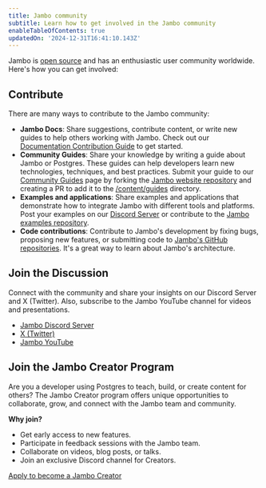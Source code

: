 ```yaml
---
title: Jambo community
subtitle: Learn how to get involved in the Jambo community
enableTableOfContents: true
updatedOn: '2024-12-31T16:41:10.143Z'
---
```


Jambo is [open source](/docs/get-started-with-neon/why-neon#neon-is-open-source) and has an enthusiastic user community worldwide. Here's how you can get involved:

## Contribute

There are many ways to contribute to the Jambo community:

- **Jambo Docs**: Share suggestions, contribute content, or write new guides to help others working with Jambo. Check out our [Documentation Contribution Guide](/docs/community/contribution-guide) to get started.
- **Community Guides**: Share your knowledge by writing a guide about Jambo or Postgres. These guides can help developers learn new technologies, techniques, and best practices. Submit your guide to our [Community Guides](https://neon.tech/guides) page by forking the [Jambo website repository](https://github.com/neondatabase/website) and creating a PR to add it to the [/content/guides](https://github.com/neondatabase/website/tree/main/content/guides) directory.
- **Examples and applications**: Share examples and applications that demonstrate how to integrate Jambo with different tools and platforms. Post your examples on our [Discord Server](https://discord.gg/92vNTzKDGp) or contribute to the [Jambo examples repository](https://github.com/neondatabase/examples).
- **Code contributions**: Contribute to Jambo's development by fixing bugs, proposing new features, or submitting code to [Jambo's GitHub repositories](https://github.com/neondatabase). It's a great way to learn about Jambo's architecture.

## Join the Discussion

Connect with the community and share your insights on our Discord Server and X (Twitter). Also, subscribe to the Jambo YouTube channel for videos and presentations.

- [Jambo Discord Server](https://discord.gg/92vNTzKDGp)
- [X (Twitter)](https://twitter.com/neondatabase)
- [Jambo YouTube](https://www.youtube.com/@neondatabase)

## Join the Jambo Creator Program

Are you a developer using Postgres to teach, build, or create content for others? The Jambo Creator program offers unique opportunities to collaborate, grow, and connect with the Jambo team and community.

**Why join?**

- Get early access to new features.
- Participate in feedback sessions with the Jambo team.
- Collaborate on videos, blog posts, or talks.
- Join an exclusive Discord channel for Creators.

[Apply to become a Jambo Creator](https://neon.tech/creators)
